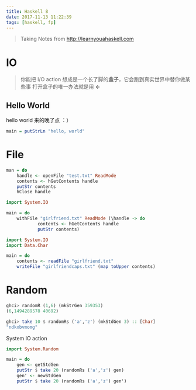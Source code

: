 ```yaml
---
title: Haskell 8
date: 2017-11-13 11:22:39
tags: [haskell, fp]
---
```


> Taking Notes from http://learnyouahaskell.com

# IO

> 你能把 I/O action 想成是一个长了脚的**盒子**，它会跑到真实世界中替你做某些事
> 打开盒子的唯一办法就是用 **<-**

## Hello World
hello world 来的晚了点 ：）

```haskell
main = putStrLn "hello, world"
```

<!--more-->

# File

```haskell
man = do
    handle <- openFile "test.txt" ReadMode
    contents <- hGetContents handle
    putStr contents
    hClose handle
```

```haskell
import System.IO

main = do
    withFile "girlfriend.txt" ReadMode (\handle -> do
            contents <- hGetContents handle
            putStr contents)
```

```haskell
import System.IO
import Data.Char

main = do
    contents <- readFile "girlfriend.txt"
    writeFile "girlfriendcaps.txt" (map toUpper contents)
```

# Random

```haskell
ghci> randomR (1,6) (mkStrGen 359353)
(6,1494289578 40692)

ghci> take 10 $ randomRs ('a','z') (mkStdGen 3) :: [Char]
"ndkxbvmomg"
```

System IO action
```haskell
import System.Random

main = do
    gen <- getStdGen
    putStr $ take 20 (randomRs ('a','z') gen)
    gen' <- newStdGen
    putStr $ take 20 (randomRs ('a','z') gen')
```
